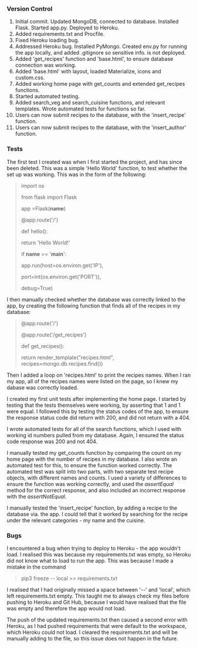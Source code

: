 ### Version Control
1. Initial commit. Updated MongoDB, connected to database. Installed Flask. Started app.py. Deployed to Heroku.
2. Added requirements.txt and Procfile.
3. Fixed Heroku loading bug.
4. Addressed Heroku bug. Installed PyMongo. Created env.py for running the app locally, and added .gitignore so sensitive info. is not deployed.
5. Added 'get_recipes' function and 'base.html', to ensure database connection was working.
6. Added 'base.html' with layout, loaded Materialize, icons and custom.css.
7. Added working home page with get_counts and extended get_recipes functions. 
8. Started automated testing. 
9. Added search_veg and search_cuisine functions, and relevant templates. Wrote automated tests for functions so far.
10. Users can now submit recipes to the database, with the 'insert_recipe' function.
11. Users can now submit recipes to the database, with the 'insert_author' function.




### Tests

The first test I created was when I first started the project, and has since been deleted. This was a simple 'Hello World' function, to test whether the set up was working. This was in the form of the following: 

>import os
>
>from flask import Flask
>
>app =Flask(__name__)
>
>@app.route('/')
>
>def hello():
>
>    return 'Hello World!'
>    
>if __name__ == '__main__':
>
>    app.run(host=os.environ.get('IP'),
>
>   port=int(os.environ.get('PORT')),
>
>    debug=True)

I then manually checked whether the database was correctly linked to the app, by creating the following function that finds all of the recipes in my database:

>@app.route('/')
>
>@app.route('/get_recipes')
>
>def get_recipes():
>
>    return render_template("recipes.html", recipes=mongo.db.recipes.find())

Then I added a loop on 'recipes.html' to print the recipes names. When I ran my app, all of the recipes names were listed on the page, so I knew my dabase was correctly loaded.

I created my first unit tests after implementing the home page. I started by testing that the tests themselves were working, by asserting that 1 and 1 were equal. I followed this by testing the status codes of the app, to ensure the response status code did return with 200, and did not return with a 404.

I wrote automated tests for all of the search functions, which I used with working id numbers pulled from my database. Again, I ensured the status code response was 200 and not 404.

I manually tested my get_counts function by comparing the count on my home page with the number of recipes in my database. I also wrote an automated test for this, to ensure the function worked correctly. The automated test was split into two parts, with two separate test recipe objects, with different names and counts. I used a variety of differences to ensure the function was working correctly, and used the *assertEqual* method for the correct response, and also included an incorrect response with the *assertNotEqual*. 

I manually tested the 'insert_recipe' function, by adding a recipe to the database via. the app. I could tell that it worked by searching for the recipe under the relevant categories - my name and the cuisine.



### Bugs

I encountered a bug when trying to deploy to Heroku - the app wouldn't load. I realised this was because my requirements.txt was empty, so Heroku did not know what to load to run the app. This was because I made a mistake in the command

> pip3 freeze -- local >> requirements.txt

I realised that I had originally missed a space between '--' and 'local', which left requirements.txt empty. This taught me to always check my files before pushing to Heroku and Git Hub, because I would have realised that the file was empty and therefore the app would not load.

The push of the updated requirements.txt then caused a second error with Heroku, as I had pushed requirements that were default to the workspace, which Heroku could not load. I cleared the requirements.txt and will be manually adding to the file, so this issue does not happen in the future. 